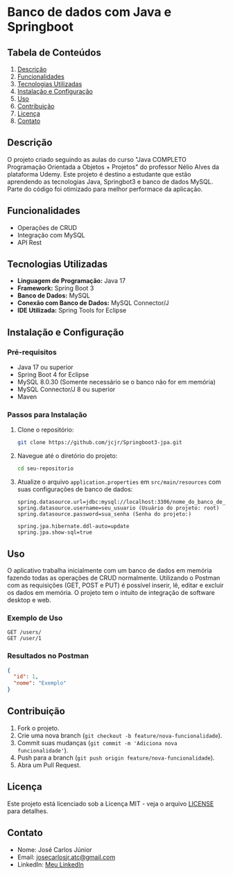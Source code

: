 
# Banco de dados com Java e Springboot

## Tabela de Conteúdos

1. [Descrição](#descrição)
2. [Funcionalidades](#funcionalidades)
3. [Tecnologias Utilizadas](#tecnologias-utilizadas)
4. [Instalação e Configuração](#instalação-e-configuração)
5. [Uso](#uso)
6. [Contribuição](#contribuição)
7. [Licença](#licença)
8. [Contato](#contato)

## Descrição

O projeto criado seguindo as aulas do curso "Java COMPLETO Programação Orientada a Objetos +
Projetos" do professor Nélio Alves da plataforma Udemy. Este projeto é destino a estudante que
estão aprendendo as tecnologias Java, Springbot3 e banco de dados MySQL. Parte do código foi
otimizado para melhor performace da aplicação.

## Funcionalidades

- Operações de CRUD
- Integração com MySQL
- API Rest

## Tecnologias Utilizadas

- **Linguagem de Programação:** Java 17
- **Framework:** Spring Boot 3
- **Banco de Dados:** MySQL
- **Conexão com Banco de Dados:** MySQL Connector/J
- **IDE Utilizada:** Spring Tools for Eclipse

## Instalação e Configuração

### Pré-requisitos

- Java 17 ou superior
- Spring Boot 4 for Eclipse
- MySQL 8.0.30 (Somente necessário se o banco não for em memória)
- MySQL Connector/J 8 ou superior
- Maven


### Passos para Instalação

1. Clone o repositório:
    ```bash
    git clone https://github.com/jcjr/Springboot3-jpa.git
    ```
2. Navegue até o diretório do projeto:
    ```bash
    cd seu-repositorio
    ```
3. Atualize o arquivo `application.properties` em `src/main/resources` com suas configurações de banco de dados:
    ```properties
    spring.datasource.url=jdbc:mysql://localhost:3306/nome_do_banco_de_dados
    spring.datasource.username=seu_usuario (Usuário do projeto: root)
    spring.datasource.password=sua_senha (Senha do projeto:)

    spring.jpa.hibernate.ddl-auto=update
    spring.jpa.show-sql=true
    ```

## Uso

O aplicativo trabalha inicialmente com um banco de dados em memória fazendo todas as operações de CRUD normalmente. Utilizando o Postman com as requisições (GET, POST e PUT) é possível inserir, lê, editar e excluir os dados em memória. O projeto tem o intuito de integração de software desktop e web.

### Exemplo de Uso

```http
GET /users/
GET /user/1

```
### Resultados no Postman

```json
{
  "id": 1,
  "nome": "Exemplo"
}
```

## Contribuição

1. Fork o projeto.
2. Crie uma nova branch (`git checkout -b feature/nova-funcionalidade`).
3. Commit suas mudanças (`git commit -m 'Adiciona nova funcionalidade'`).
4. Push para a branch (`git push origin feature/nova-funcionalidade`).
5. Abra um Pull Request.

## Licença

Este projeto está licenciado sob a Licença MIT - veja o arquivo [LICENSE](LICENSE) para detalhes.

## Contato

- Nome: José Carlos Júnior
- Email: josecarlosjr.atc@gmail.com
- LinkedIn: [Meu LinkedIn](https://linkedin.com/in/jcjreletrotecnico)
